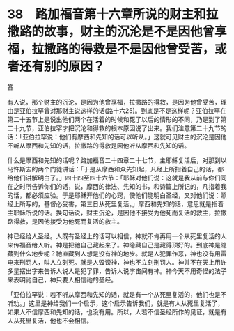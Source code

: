 # 38　路加福音第十六章所说的财主和拉撒路的故事，财主的沉沦是不是因他曾享福，拉撒路的得救是不是因他曾受苦，或者还有别的原因？


答

有人说，那个财主的沉沦，是因为他曾享福，拉撒路的得救，是因为他曾受苦，理由是亚伯拉罕曾对那财主说这样的话(路十六25)。到底是不是这样呢？亚伯拉罕在第二十五节上是说出他们两个在活着的时候和死了以后的情形的不同，乃是到了第二十九节，亚伯拉罕才把沉沦和得救的根本原因说了出来。我们注意第二十九节的话：「亚伯拉罕说：他们有摩西和先知的话可以听从。」这就可见财主的沉沦是因他不听从摩西和先知的话，拉撒路的得救是因他听从摩西和先知的话。

什么是摩西和先知的话呢？路加福音二十四章二十七节，主耶稣复活后，对那到以马忤斯去的两个门徒讲话：「于是从摩西和众先知起，凡经上所指着自己的话，都给他们讲解明白了。」四十四至四十六节：「耶稣对他们说：这就是我从前与你们同在之时所告诉你们的话，说，摩西的律法、先知的书，和诗篇上所记的，凡指着我的话，都必须应验。于是耶稣开他们的心窍，使他们能明白圣经，又对他们说：照经上所写的，基督必受害，第三日从死里复活。」摩西和先知的话，意思就是指着主耶稣所说的话。换句话说，财主沉沦，是因他不接受为他死而复活的救主，拉撒路得救，是因他接受为他死而复活的救主。

神已经给人圣经。人既有圣经上的话可以相信，神就不肯再用一个从死里复活的人来传福音给人听。神是把祂自己藏起来了。神隐藏自己是藏得顶好的。到底神是隐藏到什么地步呢？祂直藏到人想是没有神的地步。就是人犯罪作恶，神也没有用雷电来刑罚人，叫人立刻死。就是人毁谤神，神也不立刻刑罚人。神并不在天上用许多星摆出字来告诉人说人是犯了罪，告诉人说宇宙间有神。神今天不用奇怪的法子来表明祂自己，神只要人相信祂的圣经。

「亚伯拉罕说：若不听从摩西和先知的话，就是有一个从死里复活的，他们也是不听劝。」这里是神给我们一个启示，这个启示告诉我们，就是有人从死里复活了，如果人不信摩西和先知的话，也没有用。所以，人若不信圣经所作的见证，就是有人从死里复活，他也不会相信。

